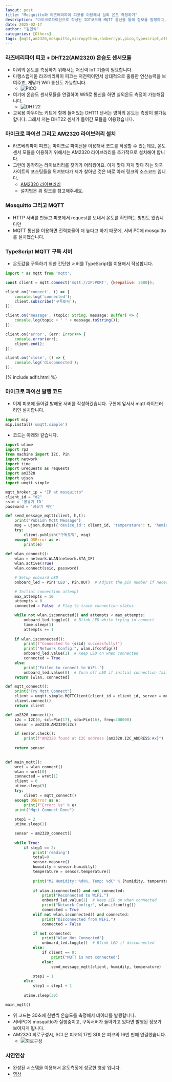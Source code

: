 ```yaml
---
layout: post
title: "Mosquitto와 라즈베리파이 피코를 이용해서 실외 온도 측정하기"
description: "마이크로파이선으로 작성된 IOT코드와 MQTT 통신을 통해 정보를 발행하고, TypeScript 코드로 구독합니다"
date: 2025-02-17
author: "김민석"
categories: [Others]
tags: [mqtt,am2320,mosquitto,micropython,rasberrypi,pico,typescript,dth22]
---
```

### 라즈베리파이 피코 + DHT22(AM2320) 온습도 센서모듈
- 야외의 온도를 측정하기 위해서는 저전력 IoT 기술이 필요합니다.
- 다행스럽게돋 라즈베리파이 피코는 저전력이면서 상대적으로 훌륭한 연산능력을 보여주죠, 게닫가 Wifi 통신도 가능합니다.
    - ![PICO](https://reddol18.github.io/dev5min/images/20250217/1.jpeg)
- 여기에 온습도 센서모듈을 연결하여 Wifi로 통신을 하면 실외온도 측정이 가능해집니다.
    - ![DHT22](https://reddol18.github.io/dev5min/images/20250217/2.jpeg)
- 교육용 아두이노 키트에 함께 들어있는 DHT11 센서는 영하의 온도는 측정이 불가능합니다. 그래서 저는 DHT22 센서가 들어간 모듈을 이용했습니다.

### 마이크로 파이선 그리고 AM2320 라이브러리 설치
- 라즈베리파이 피코는 마이크로 파이선을 이용해서 코드를 작성할 수 있는데요, 온도센서 모듈을 이용하기 위해서는 AM2320 라이브러리를 추가적으로 설치해야 합니다.
- 그런데 동작하는 라이브러리를 찾기가 어려웠어요. 이게 맞다 저게 맞다 하는 외국 사이트의 포스팅들을 뒤져보다가 제가 찾아낸 것은 바로 아래 링크의 소스코드 입니다.
    - [AM2320 라이브러리](https://github.com/mcauser/micropython-am2320)
    - 설치법은 위 링크를 참고해주세요.

### Mosquitto 그리고 MQTT
- HTTP 서버를 만들고 피코에서 request를 보내서 온도를 확인하는 방법도 있습니다만
- MQTT 통신을 이용하면 전력효율이 더 높다고 하기 때문에, 서버 PC에 mosquitto를 설치했습니다.

### TypeScript MQTT 구독 서버
- 온도값을 구독하기 위한 간단한 서버를 TypeScript를 이용해서 작성합니다.

```javascript
import * as mqtt from 'mqtt';

const client = mqtt.connect('mqtt://IP:PORT', {keepalive: 3600});

client.on('connect', () => {
    console.log('connected');
    client.subscribe('구독토픽');
});

client.on('message', (topic: String, message: Buffer) => {
    console.log(topic + ' ' + message.toString());
});

client.on('error', (err: Error)=> {
    console.error(err);
    client.end();
});

client.on('close', () => {
    console.log('disconnected');
});
```

{% include adfit.html %}    

### 마이크로 파이선 발행 코드
- 이제 피코에 들어갈 발해용 서버를 작성하겠습니다. 구현에 앞서서 mqtt 라이브러리인 설치합니다.

```python
import mip
mip.install('umqtt.simple')
```

- 코드는 아래와 같습니다.

```python
import utime
import rp2 
from machine import I2C, Pin
import network
import time
import urequests as requests
import am2320
import ujson
import umqtt.simple

mqtt_broker_ip = "IP at mosquitto"
client_id = "d2"
ssid = '공유기 ID'
password = '공유기 비번'

def send_message_mqtt(client, h,t):
    print("Publish Mqtt Message")
    msg = ujson.dumps({'device_id': client_id, 'temperature': t, 'humidity': h})
    try:
        client.publish("구독토픽", msg)
    except OSError as e:
        print(e)
    
def wlan_connect():
    wlan = network.WLAN(network.STA_IF)
    wlan.active(True)
    wlan.connect(ssid, password)

    # Setup onboard LED
    onboard_led = Pin('LED', Pin.OUT)  # Adjust the pin number if necessary

    # Initial connection attempt
    max_attempts = 10
    attempts = 0
    connected = False  # Flag to track connection status

    while not wlan.isconnected() and attempts < max_attempts:
        onboard_led.toggle()  # Blink LED while trying to connect
        time.sleep(1)
        attempts += 1
        
    if wlan.isconnected():
        print(f"Connected to {ssid} successfully!")
        print("Network Config:", wlan.ifconfig())
        onboard_led.value(1)  # Keep LED on when connected
        connected = True
    else:
        print("Failed to connect to WiFi.")
        onboard_led.value(0)  # Turn off LED if initial connection fails
    return [wlan, connected]

def mqtt_connect():
    print("Try Mqtt Connect")
    client = umqtt.simple.MQTTClient(client_id = client_id, server = mqtt_broker_ip, port = #MQTT포트)
    client.connect()
    return client

def am2320_connect():
    i2c = I2C(0, scl=Pin(17), sda=Pin(16), freq=400000)
    sensor = am2320.AM2320(i2c)

    if sensor.check():
        print(f"AM2320 found at I2C address {am2320.I2C_ADDRESS:#x}")
    
    return sensor

        
def main_mqtt():
    wret = wlan_connect()
    wlan = wret[0]
    connected = wret[1]
    client = 0
    utime.sleep(3)
    try:
        client = mqtt_connect()
    except OSError as e:
        print(f"Error: %s" % e)
    print("Mqtt Connect Done")
    
    step1 = 2
    utime.sleep(1)

    sensor = am2320_connect()
        
    while True:
        if step1 == 2:
            print('reading')
            total=0
            sensor.measure()
            humidity = sensor.humidity()
            temperature = sensor.temperature()
            
            print("M2 Humidity: %d%%, Temp: %dC" % (humidity, temperature))        
                
            if wlan.isconnected() and not connected:
                print("Reconnected to WiFi.")
                onboard_led.value(1)  # Keep LED on when connected
                print("Network Config:", wlan.ifconfig())
                connected = True
            elif not wlan.isconnected() and connected:
                print("Disconnected from WiFi.")
                connected = False

            if not connected:
                print("Wlan Not Connected")
                onboard_led.toggle()  # Blink LED if disconnected
            else:
                if client == 0:
                    print("MQTT is not connected")
                else:
                    send_message_mqtt(client, humidity, temperature)                
                
            step1 = 1
        else:
            step1 = step1 + 1
        
        utime.sleep(30)

main_mqtt()
```

- 위 코드는 30초에 한번씩 온습도를 측정해서 데이터를 발행합니다.
- 서버PC에 mosquitto가 실행중이고, 구독서버가 돌아가고 있다면 발행된 정보가 보여지게 됩니다.
- AM2320 회로구성시, SCL은 피코의 17번 SDL은 피코의 16번 핀에 연결했습니다.
    - ![회로구성](https://reddol18.github.io/dev5min/images/20250217/3.jpeg)

### 시연연상
- 완성된 시스템을 이용해서 온도측정에 성공한 영상 입니다.
- [영상](https://youtube.com/shorts/vd1t1v9K8ZY?si=PVW2bGTOaQHfcr6f)